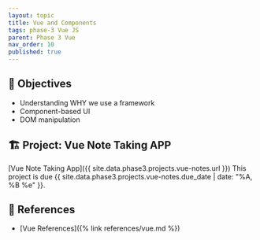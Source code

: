 ```yaml
---
layout: topic
title: Vue and Components
tags: phase-3 Vue JS
parent: Phase 3 Vue
nav_order: 10
published: true
---
```



## 🎯 Objectives

- Understanding WHY we use a framework
- Component-based UI
- DOM manipulation

## 🏗️ Project: Vue Note Taking APP

[Vue Note Taking App]({{ site.data.phase3.projects.vue-notes.url }})
This project is due {{ site.data.phase3.projects.vue-notes.due_date | date: "%A, %B %e" }}.

## 🔖 References

- [Vue References]({% link references/vue.md %})
